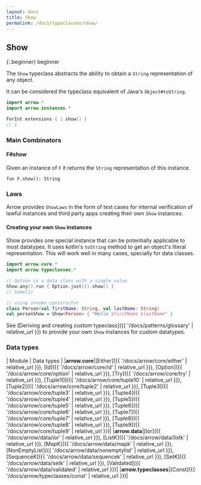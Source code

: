 ```yaml
---
layout: docs
title: Show
permalink: /docs/typeclasses/show/
---
```


## Show

{:.beginner}
beginner

The `Show` typeclass abstracts the ability to obtain a `String` representation of any object.

It can be considered the typeclass equivalent of Java's `Object#toString`.

```kotlin
import arrow.*
import arrow.instances.*

ForInt extensions { 1.show() }
// 1
```

### Main Combinators

#### F#show

Given an instance of `F` it returns the `String` representation of this instance.

`fun F.show(): String`

### Laws

Arrow provides `ShowLaws` in the form of test cases for internal verification of lawful instances and third party apps creating their own `Show` instances.

#### Creating your own `Show` instances

Show provides one special instance that can be potentially applicable to most datatypes.
It uses kotlin's `toString` method to get an object's literal representation.
This will work well in many cases, specially for data classes.

```kotlin
import arrow.core.*
import arrow.typeclasses.*

// Option is a data class with a single value
Show.any().run { Option.just(1).show() }
// Some(1)
```

```kotlin
// using invoke constructor
class Person(val firstName: String, val lastName: String)
val personShow = Show<Person> { "Hello $firstName $lastName" }
```

See [Deriving and creating custom typeclass]({{ '/docs/patterns/glossary' | relative_url }}) to provide your own `Show` instances for custom datatypes.


### Data types

| Module | Data types |
|__arrow.core__|[Either]({{ '/docs/arrow/core/either' | relative_url }}), [Id]({{ '/docs/arrow/core/id' | relative_url }}), [Option]({{ '/docs/arrow/core/option' | relative_url }}), [Try]({{ '/docs/arrow/core/try' | relative_url }}), [Tuple10]({{ '/docs/arrow/core/tuple10' | relative_url }}), [Tuple2]({{ '/docs/arrow/core/tuple2' | relative_url }}), [Tuple3]({{ '/docs/arrow/core/tuple3' | relative_url }}), [Tuple4]({{ '/docs/arrow/core/tuple4' | relative_url }}), [Tuple5]({{ '/docs/arrow/core/tuple5' | relative_url }}), [Tuple6]({{ '/docs/arrow/core/tuple6' | relative_url }}), [Tuple7]({{ '/docs/arrow/core/tuple7' | relative_url }}), [Tuple8]({{ '/docs/arrow/core/tuple8' | relative_url }}), [Tuple9]({{ '/docs/arrow/core/tuple9' | relative_url }})|
|__arrow.data__|[Ior]({{ '/docs/arrow/data/ior' | relative_url }}), [ListK]({{ '/docs/arrow/data/listk' | relative_url }}), [MapK]({{ '/docs/arrow/data/mapk' | relative_url }}), [NonEmptyList]({{ '/docs/arrow/data/nonemptylist' | relative_url }}), [SequenceK]({{ '/docs/arrow/data/sequencek' | relative_url }}), [SetK]({{ '/docs/arrow/data/setk' | relative_url }}), [Validated]({{ '/docs/arrow/data/validated' | relative_url }})|
|__arrow.typeclasses__|[Const]({{ '/docs/arrow/typeclasses/const' | relative_url }})|

